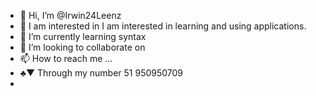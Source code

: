 - 👋 Hi, I’m @Irwin24Leenz
- 👀 I am interested in I am interested in learning and using applications.
- 🌱 I’m currently learning syntax
- 💞️ I’m looking to collaborate on 
- 📫 How to reach me ...
- ♣▼ Through my number 51 950950709
-
<!---
Irwin24Leenz/Irwin24Leenz is a ✨ special ✨ repository because its `README.md` (this file) appears on your GitHub profile.
You can click the Preview link to take a look at your changes.
--->
